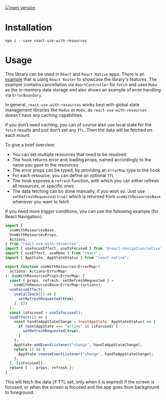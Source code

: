 [![npm version](https://img.shields.io/npm/v/react-use-with-resources)](https://www.npmjs.com/package/react-use-with-resources)

# Installation

```
npm i --save react-use-with-resources
```

# Usage

This library can be used in `React` and `React Native` apps. There is an [example](/example/todo-app) that is using `React Router` to showcase the library's features. The example contains cancellation via `AbortController` for `fetch` and uses `Mobx` as the in-memory data storage and also shows an example of error handling via `ErrorBoundary`. 

In general, `react-use-with-resources` works best with global state management libraries like `Redux` or `Mobx`, as `react-use-with-resources` doesn't have any caching capabilities.

If you don't need caching, you can of course also use local state for the `fetch` results and just don't set any `TTL`. Then the data will be fetched on each mount.

To give a brief overview:

- You can set multiple resources that need to be resolved
- The hook returns error and loading props, named accordingly to the name you gave to the resources
- The error props can be typed, by providing an `ErrorMap` type to the hook 
- For each resource, you can define an optional `TTL`
- The hook exposes a `refresh` function, with which you can either refresh all resources, or specific ones
- The data fetching can bo done manually, if you wish so. Just use `setRefreshRequested(true)` which is returned from `useWithResourcesBase` whenever you want to fetch

If you need more trigger conditions, you can use the following example (for React Navigation):

```javascript
import {
  useWithResourcesBase,
  UseWithResourcesProps,
  Actions,
} from "react-use-with-resources";
import { useFocusEffect, useIsFocused } from "@react-navigation/native";
import { useEffect, useMemo } from "react";
import { AppState, AppStateStatus } from "react-native";

export function useWithResources<ErrorMap>(
  actions: Actions<ErrorMap>
): UseWithResourcesProps<ErrorMap> {
  const { props, refresh, setRefreshRequested } =
    useWithResourcesBase<ErrorMap>(actions);
  useFocusEffect(
    useCallback(() => {
      setRefreshRequested(true);
    }, [])
  );
  const isFocused = useIsFocused();
  useEffect(() => {
    const handleAppStateChange = (nextAppState: AppStateStatus) => {
      if (nextAppState === "active" && isFocused) {
        setRefreshRequested(true);
      }
    };
    AppState.addEventListener("change", handleAppStateChange);
    return () => {
      AppState.removeEventListener("change", handleAppStateChange);
    };
  }, [isFocused]);
  return { ...props, refresh };
}
```

This will fetch the data (if TTL set, only when it is expired) if the screen is focused, or when the screen is focused and the app goes from background to foreground.